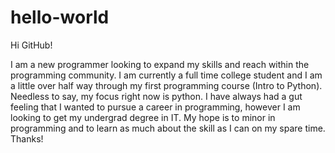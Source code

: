 # hello-world

Hi GitHub!

I am a new programmer looking to expand my skills and reach within the programming community. I am currently a full time college student and I am a little over half way through my first programming course (Intro to Python). Needless to say, my focus right now is python. I have always had a gut feeling that I wanted to pursue a career in programming, however I am looking to get my undergrad degree in IT. My hope is to minor in programming and to learn as much about the skill as I can on my spare time. Thanks!
